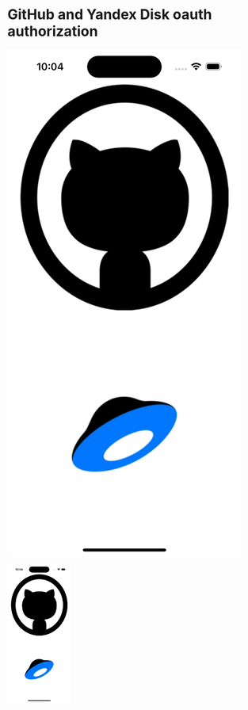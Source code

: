 # GitHub and Yandex Disk oauth authorization
![mainScreen](./GitHubAndYandexDiskAuthorization/SystemFiles/Assets.xcassets/mainScreen.imageset/mainScreen.png)

<img src="./GitHubAndYandexDiskAuthorization/SystemFiles/Assets.xcassets/mainScreen.imageset/mainScreen.png" width="128"/>
